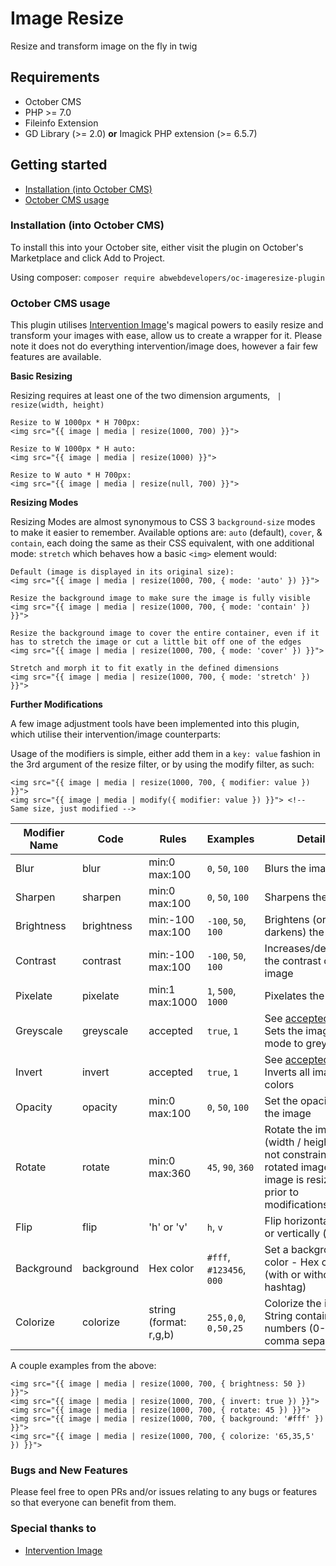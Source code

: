# Image Resize

Resize and transform image on the fly in twig



## Requirements

- October CMS
- PHP >= 7.0
- Fileinfo Extension
- GD Library (>= 2.0) **or** Imagick PHP extension (>= 6.5.7)


## Getting started

- [Installation (into October CMS)](#installation-into-october-cms)
- [October CMS usage](#october-cms-usage)


### Installation (into October CMS)

To install this into your October site, either visit the plugin on October's Marketplace and click Add to Project.

Using composer: `composer require abwebdevelopers/oc-imageresize-plugin`


### October CMS usage

This plugin utilises [Intervention Image](https://github.com/Intervention/image)'s magical powers to easily resize and transform your images with ease, allow us to create a wrapper for it. Please note it does not do everything intervention/image does, however a fair few features are available.

**Basic Resizing**

Resizing requires at least one of the two dimension arguments, ` | resize(width, height)`
```
Resize to W 1000px * H 700px:
<img src="{{ image | media | resize(1000, 700) }}">

Resize to W 1000px * H auto:
<img src="{{ image | media | resize(1000) }}">

Resize to W auto * H 700px:
<img src="{{ image | media | resize(null, 700) }}">
```

**Resizing Modes**

Resizing Modes are almost synonymous to CSS 3 `background-size` modes to make it easier to remember. Available options are: `auto` (default), `cover`, & `contain`, each doing the same as their CSS equivalent, with one additional mode: `stretch` which behaves how a basic `<img>` element would:

```
Default (image is displayed in its original size):
<img src="{{ image | media | resize(1000, 700, { mode: 'auto' }) }}">

Resize the background image to make sure the image is fully visible
<img src="{{ image | media | resize(1000, 700, { mode: 'contain' }) }}">

Resize the background image to cover the entire container, even if it has to stretch the image or cut a little bit off one of the edges
<img src="{{ image | media | resize(1000, 700, { mode: 'cover' }) }}">

Stretch and morph it to fit exatly in the defined dimensions
<img src="{{ image | media | resize(1000, 700, { mode: 'stretch' }) }}">
```

**Further Modifications**

A few image adjustment tools have been implemented into this plugin, which utilise their intervention/image counterparts:

Usage of the modifiers is simple, either add them in a `key: value` fashion in the 3rd argument of the resize filter, or by using the modify filter, as such:

```
<img src="{{ image | media | resize(1000, 700, { modifier: value }) }}">
<img src="{{ image | media | modify({ modifier: value }) }}"> <!-- Same size, just modified -->
```

| Modifier Name | Code       | Rules                  | Examples                 | Details |
| ------------- | ---------- | ---------------------- | ------------------------ | ------- |
| Blur          | blur       | min:0 max:100          | `0`, `50`, `100`         | Blurs the image
| Sharpen       | sharpen    | min:0 max:100          | `0`, `50`, `100`         | Sharpens the image
| Brightness    | brightness | min:-100 max:100       | `-100`, `50`, `100`      | Brightens (or darkens) the image
| Contrast      | contrast   | min:-100 max:100       | `-100`, `50`, `100`      | Increases/decreases the contrast of the image
| Pixelate      | pixelate   | min:1 max:1000         | `1`, `500`, `1000`       | Pixelates the image
| Greyscale     | greyscale  | accepted               | `true`, `1`              | See [accepted](https://octobercms.com/docs/services/validation#rule-accepted) rule. Sets the image mode to greyscale |
| Invert        | invert     | accepted               | `true`, `1`              | See [accepted](https://octobercms.com/docs/services/validation#rule-accepted) rule. Inverts all image colors |
| Opacity       | opacity    | min:0 max:100          | `0`, `50`, `100`         | Set the opacity of the image
| Rotate        | rotate     | min:0 max:360          | `45`, `90`, `360`        | Rotate the image (width / height does not constrain the rotated image, the image is resized prior to modifications)
| Flip          | flip       | 'h' or 'v'             | `h`, `v`                 | Flip horizontally (h) or vertically (v) |
| Background    | background | Hex color              | `#fff`, `#123456`, `000` | Set a background color - Hex color (with or without hashtag) |
| Colorize      | colorize   | string (format: r,g,b) | `255,0,0`, `0,50,25`     | Colorize the image. String containing 3 numbers (0-255), comma separated |

A couple examples from the above:
```
<img src="{{ image | media | resize(1000, 700, { brightness: 50 }) }}">
<img src="{{ image | media | resize(1000, 700, { invert: true }) }}">
<img src="{{ image | media | resize(1000, 700, { rotate: 45 }) }}">
<img src="{{ image | media | resize(1000, 700, { background: '#fff' }) }}">
<img src="{{ image | media | resize(1000, 700, { colorize: '65,35,5' }) }}">
```

### Bugs and New Features

Please feel free to open PRs and/or issues relating to any bugs or features so that everyone can benefit from them.


### Special thanks to

- [Intervention Image](https://github.com/Intervention/image)
